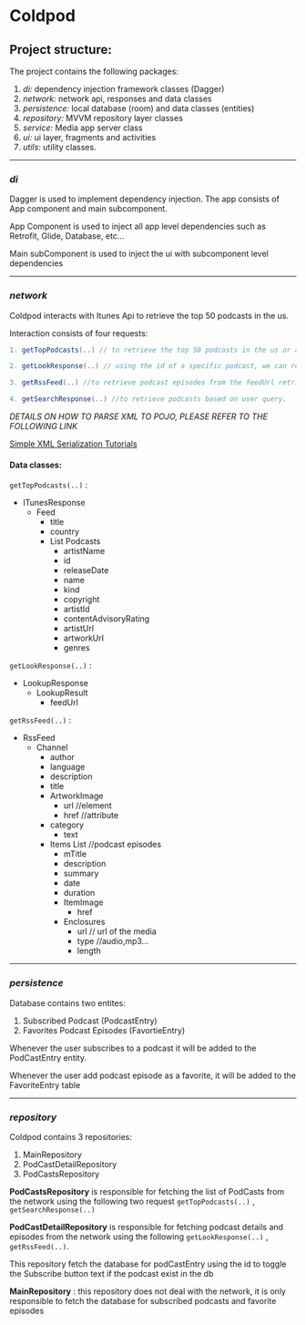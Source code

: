 # Coldpod

## Project structure:

The project contains the following packages:

1. _di:_ dependency injection framework classes (Dagger)
1. _network:_ network api, responses and data classes
1. _persistence:_ local database (room) and data classes (entities)
1. _repository:_ MVVM repository layer classes
1. _service:_ Media app server class
1. _ui:_ ui layer, fragments and activities
1. _utils:_ utility classes.

---

### _di_

Dagger is used to implement dependency injection. The app consists of App component and main subcomponent.

App Component is used to inject all app level dependencies such as Retrofit, Glide, Database, etc...

Main subComponent is used to inject the ui with subcomponent level dependencies

---

### _network_

Coldpod interacts with Itunes Api to retrieve the top 50 podcasts in the us.

Interaction consists of four requests:

```java
1. getTopPodcasts(..) // to retrieve the top 50 podcasts in the us or any other country

2. getLookResponse(..) // using the id of a specific podcast, we can retrieve the feedUrl, where all podcast episodes are located (this request requires different url, this can be accomplished by annotating the method with @url to override the BASE_URL passed initially to retrofit setup)

3. getRssFeed(..) //to retrieve podcast episodes from the feedUrl retrieved in request (#2) (XML type response)

4. getSearchResponse(..) //to retrieve podcasts based on user query.
```

_DETAILS ON HOW TO PARSE XML TO POJO, PLEASE REFER TO THE FOLLOWING LINK_

[Simple XML Serialization Tutorials](http://simple.sourceforge.net/download/stream/doc/tutorial/tutorial.php)

#### Data classes:

`getTopPodcasts(..)` :

- ITunesResponse
  - Feed
    - title
    - country
    - List Podcasts
      - artistName
      - id
      - releaseDate
      - name
      - kind
      - copyright
      - artistId
      - contentAdvisoryRating
      - artistUrl
      - artworkUrl
      - genres

`getLookResponse(..)` :

- LookupResponse
  - LookupResult
    - feedUrl

`getRssFeed(..)` :

- RssFeed
  - Channel
    - author
    - language
    - description
    - title
    - ArtworkImage
      - url //element
      - href //attribute
    - category
      - text
    - Items List //podcast episodes
      - mTitle
      - description
      - summary
      - date
      - duration
      - ItemImage
        - href
      - Enclosures
        - url // url of the media
        - type //audio,mp3...
        - length

---

### _persistence_

Database contains two entites:

1. Subscribed Podcast (PodcastEntry)
1. Favorites Podcast Episodes (FavortieEntry)

Whenever the user subscribes to a podcast it will be added to the PodCastEntry entity.

Whenever the user add podcast episode as a favorite, it will be added to the FavoriteEntry table

---

### _repository_

Coldpod contains 3 repositories:

1. MainRepository
1. PodCastDetailRepository
1. PodCastsRepository

**PodCastsRepository** is responsible for fetching the list of PodCasts from the network using the following two request `getTopPodcasts(..)` ,
`getSearchResponse(..)`

**PodCastDetailRepository** is responsible for fetching podcast details and episodes from the network using the following `getLookResponse(..)` , `getRssFeed(..)`.

This repository fetch the database for podCastEntry using the id to toggle the Subscribe button text if the podcast exist in the db

**MainRepository** : this repository does not deal with the network, it is only responsible to fetch the database for subscribed podcasts and favorite episodes
